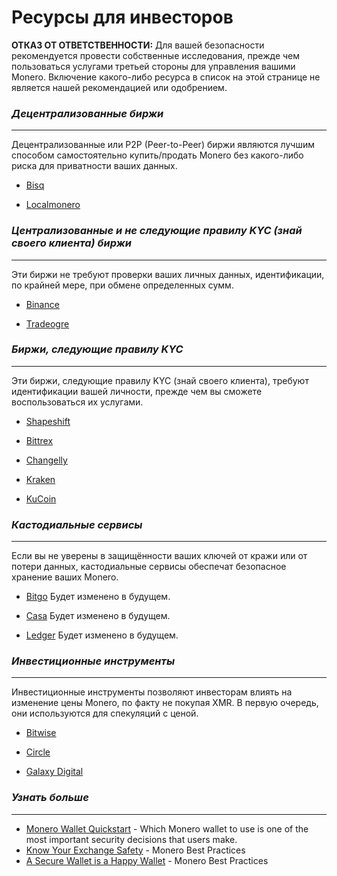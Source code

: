 # Ресурсы для инвесторов  

**ОТКАЗ ОТ ОТВЕТСТВЕННОСТИ:** Для вашей безопасности рекомендуется провести собственные исследования, прежде чем пользоваться услугами третьей стороны для управления вашими Monero. Включение какого-либо ресурса в список на этой странице не является нашей рекомендацией или одобрением.  

### _Децентрализованные биржи_
---

Децентрализованные или P2P (Peer-to-Peer) биржи являются лучшим способом самостоятельно купить/продать Monero без какого-либо риска для приватности ваших данных.

- [Bisq](https://bisq.network/)

- [Localmonero](https://localmonero.co/)

### _Централизованные и не следующие правилу KYC (знай своего клиента) биржи_
---

Эти биржи не требуют проверки ваших личных данных, идентификации, по крайней мере, при обмене определенных сумм.

- [Binance](https://www.binance.com/en)

- [Tradeogre](https://tradeogre.com/)

### _Биржи, следующие правилу KYC_
---

Эти биржи, следующие правилу KYC (знай своего клиента), требуют идентификации вашей личности, прежде чем вы сможете воспользоваться их услугами.

- [Shapeshift](https://shapeshift.io/)

- [Bittrex](https://international.bittrex.com/)

- [Changelly](https://changelly.com/)

- [Kraken](https://www.kraken.com/)

- [KuCoin](https://www.kucoin.com/)

### _Кастодиальные сервисы_
---

Если вы не уверены в защищённости ваших ключей от кражи или от потери данных, кастодиальные сервисы обеспечат безопасное хранение ваших Monero.

- [Bitgo](https://www.bitgo.com/)
Будет изменено в будущем.

- [Casa](https://keys.casa/)
Будет изменено в будущем.

- [Ledger](https://www.ledger.com/vault)
Будет изменено в будущем.

### _Инвестиционные инструменты_
---

Инвестиционные инструменты позволяют инвесторам влиять на изменение цены Monero, по факту не покупая XMR. В первую очередь, они используются для спекуляций с ценой.

- [Bitwise](https://www.bitwiseinvestments.com/)

- [Circle](https://www.circle.com/co/)

- [Galaxy Digital](https://www.galaxydigital.io/)

### _Узнать больше_
---

- [Monero Wallet Quickstart](https://www.monerooutreach.org/stories/monero-wallet-quickstart.html) - Which Monero wallet to use is one of the most important security decisions that users make.
- [Know Your Exchange Safety](https://www.monerooutreach.org/monero_best_practices/know-your-exchange-safety.html) - Monero Best Practices
- [A Secure Wallet is a Happy Wallet](https://www.monerooutreach.org/monero_best_practices/a-secure-wallet-is-a-happy-wallet.html) - Monero Best Practices

